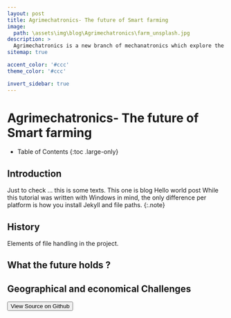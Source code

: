 ```yaml
---
layout: post
title: Agrimechatronics- The future of Smart farming
image: 
  path: \assets\img\blog\Agrimechatronics\farm_unsplash.jpg
description: >
  Agrimechatronics is a new branch of mechanatronics which explore the scope of electronics and mechanics involved in transforming the way we have been farming.
sitemap: true

accent_color: '#ccc'
theme_color: '#ccc'

invert_sidebar: true
---
```

# Agrimechatronics- The future of Smart farming

- Table of Contents
{:toc .large-only}

## Introduction 
Just to check ...
this is some texts.
This one is blog
Hello world post 
While this tutorial was written with Windows in mind, the only difference per platform is how you install Jekyll and file paths. {:.note}
## History

Elements of file handling in the project.

## What the future holds ?

## Geographical and economical Challenges 
<button class="btn btn-sm btn-primary" onclick=" window.open('https://github.com/TsekNet/PowerShell-Profile','_blank')" value="View Source on Github">
  <small class="icon-github"></small> View Source on Github
</button>
